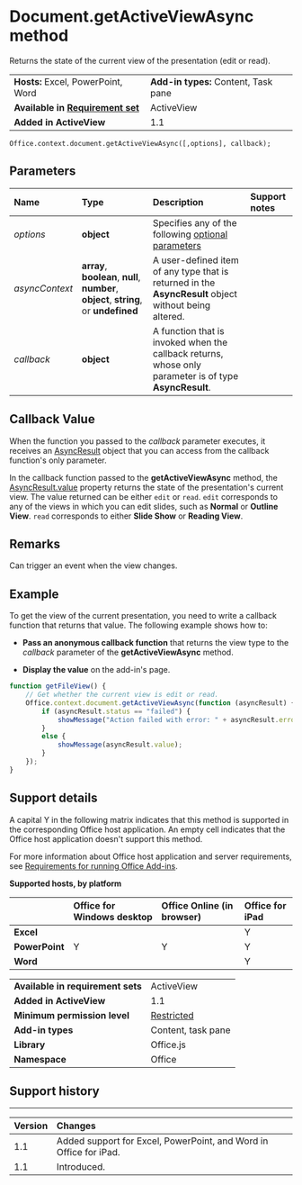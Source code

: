 
# Document.getActiveViewAsync method
 Returns the state of the current view of the presentation (edit or read).

|||
|:-----|:-----|
|**Hosts:** Excel, PowerPoint, Word|**Add-in types:** Content, Task pane|
|**Available in [Requirement set](../../docs/overview/specify-office-hosts-and-api-requirements.md)**|ActiveView|
|**Added in ActiveView**|1.1|

```
Office.context.document.getActiveViewAsync([,options], callback);
```


## Parameters



|**Name**|**Type**|**Description**|**Support notes**|
|:-----|:-----|:-----|:-----|
| _options_|**object**|Specifies any of the following [optional parameters](http://msdn.microsoft.com/library/7fe6bb42-3178-4d96-85f5-af5caea7b950%28Office.15%29.aspx#AsyncProgramming_OptionalParameters)||
| _asyncContext_|**array**,  **boolean**,  **null**,  **number**,  **object**, **string**, or  **undefined**|A user-defined item of any type that is returned in the  **AsyncResult** object without being altered.||
| _callback_|**object**|A function that is invoked when the callback returns, whose only parameter is of type  **AsyncResult**.||

## Callback Value

When the function you passed to the  _callback_ parameter executes, it receives an [AsyncResult](../../reference/shared/asyncresult.md) object that you can access from the callback function's only parameter.

In the callback function passed to the  **getActiveViewAsync** method, the [AsyncResult.value](../../reference/shared/asyncresult.value.md) property returns the state of the presentation's current view. The value returned can be either `edit` or `read`.  `edit` corresponds to any of the views in which you can edit slides, such as **Normal** or **Outline View**.  `read` corresponds to either **Slide Show** or **Reading View**.


## Remarks

Can trigger an event when the view changes.


## Example

To get the view of the current presentation, you need to write a callback function that returns that value. The following example shows how to:


-  **Pass an anonymous callback function** that returns the view type to the _callback_ parameter of the **getActiveViewAsync** method.
    
-  **Display the value** on the add-in's page.
    

```js
function getFileView() {
    // Get whether the current view is edit or read.
    Office.context.document.getActiveViewAsync(function (asyncResult) {
        if (asyncResult.status == "failed") {
            showMessage("Action failed with error: " + asyncResult.error.message);
        }
        else {
            showMessage(asyncResult.value);
        }
    });
}
```




## Support details


A capital Y in the following matrix indicates that this method is supported in the corresponding Office host application. An empty cell indicates that the Office host application doesn't support this method.

For more information about Office host application and server requirements, see [Requirements for running Office Add-ins](../../docs/overview/requirements-for-running-office-add-ins.md).


**Supported hosts, by platform**


||**Office for Windows desktop**|**Office Online (in browser)**|**Office for iPad**|
|:-----|:-----|:-----|:-----|
|**Excel**|||Y|
|**PowerPoint**|Y|Y|Y|
|**Word**|||Y|

|||
|:-----|:-----|
|**Available in requirement sets**|ActiveView|
|**Added in ActiveView**|1.1|
|**Minimum permission level**|[Restricted](../../docs/develop/requesting-permissions-for-api-use-in-content-and-task-pane-add-ins.md)|
|**Add-in types**|Content, task pane|
|**Library**|Office.js|
|**Namespace**|Office|

## Support history





****


|**Version**|**Changes**|
|:-----|:-----|
|1.1|Added support for Excel, PowerPoint, and Word in Office for iPad.|
|1.1|Introduced.|
